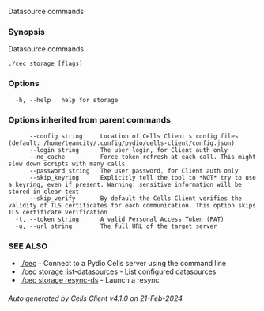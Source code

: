 Datasource commands

### Synopsis

Datasource commands

```
./cec storage [flags]
```

### Options

```
  -h, --help   help for storage
```

### Options inherited from parent commands

```
      --config string     Location of Cells Client's config files (default: /home/teamcity/.config/pydio/cells-client/config.json)
      --login string      The user login, for Client auth only
      --no_cache          Force token refresh at each call. This might slow down scripts with many calls
      --password string   The user password, for Client auth only
      --skip_keyring      Explicitly tell the tool to *NOT* try to use a keyring, even if present. Warning: sensitive information will be stored in clear text
      --skip_verify       By default the Cells Client verifies the validity of TLS certificates for each communication. This option skips TLS certificate verification
  -t, --token string      A valid Personal Access Token (PAT)
  -u, --url string        The full URL of the target server
```

### SEE ALSO

* [./cec](./cec)	 - Connect to a Pydio Cells server using the command line
* [./cec storage list-datasources](./cec-storage-list-datasources)	 - List configured datasources
* [./cec storage resync-ds](./cec-storage-resync-ds)	 - Launch a resync

###### Auto generated by Cells Client v4.1.0 on 21-Feb-2024
